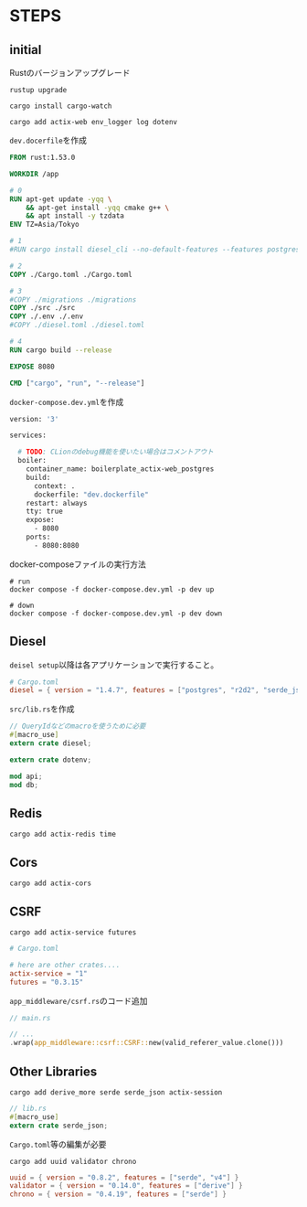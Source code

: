 # STEPS

## initial

Rustのバージョンアップグレード

```shell
rustup upgrade
```

```shell
cargo install cargo-watch
```

```shell
cargo add actix-web env_logger log dotenv
```

`dev.docerfile`を作成

```dockerfile
FROM rust:1.53.0

WORKDIR /app

# 0
RUN apt-get update -yqq \
    && apt-get install -yqq cmake g++ \
    && apt install -y tzdata
ENV TZ=Asia/Tokyo

# 1
#RUN cargo install diesel_cli --no-default-features --features postgres

# 2
COPY ./Cargo.toml ./Cargo.toml

# 3
#COPY ./migrations ./migrations
COPY ./src ./src
COPY ./.env ./.env
#COPY ./diesel.toml ./diesel.toml

# 4
RUN cargo build --release

EXPOSE 8080

CMD ["cargo", "run", "--release"]
```

`docker-compose.dev.yml`を作成

```dockerfile
version: '3'

services:

  # TODO: CLionのdebug機能を使いたい場合はコメントアウト
  boiler:
    container_name: boilerplate_actix-web_postgres
    build:
      context: .
      dockerfile: "dev.dockerfile"
    restart: always
    tty: true
    expose:
      - 8080
    ports:
      - 8080:8080
```

docker-composeファイルの実行方法
```shell
# run
docker compose -f docker-compose.dev.yml -p dev up  

# down
docker compose -f docker-compose.dev.yml -p dev down  
```

## Diesel

`deisel setup`以降は各アプリケーションで実行すること。

```toml
# Cargo.toml
diesel = { version = "1.4.7", features = ["postgres", "r2d2", "serde_json", "chrono", "uuidv07"] }
```

`src/lib.rs`を作成

```rust
// QueryIdなどのmacroを使うために必要
#[macro_use]
extern crate diesel;

extern crate dotenv;

mod api;
mod db;
```


## Redis

```shell
cargo add actix-redis time
```

## Cors

```shell
cargo add actix-cors
```

## CSRF

```shell
cargo add actix-service futures
```

```toml
# Cargo.toml

# here are other crates....
actix-service = "1"
futures = "0.3.15"
```

`app_middleware/csrf.rs`のコード追加

```rust
// main.rs

// ...
.wrap(app_middleware::csrf::CSRF::new(valid_referer_value.clone()))
```


## Other Libraries

```shell
cargo add derive_more serde serde_json actix-session
```

```rust
// lib.rs
#[macro_use]
extern crate serde_json;
```

`Cargo.toml`等の編集が必要

```shell
cargo add uuid validator chrono
```

```toml
uuid = { version = "0.8.2", features = ["serde", "v4"] }
validator = { version = "0.14.0", features = ["derive"] }
chrono = { version = "0.4.19", features = ["serde"] }
```
